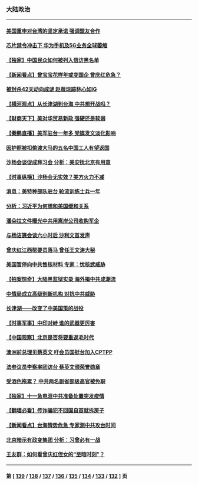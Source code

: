 ### 大陆政治
---
#### [美国重申对台湾的坚定承诺 强调盟友合作](../../pages/ncid277/n13289505.md) 
#### [芯片禁令冲击下 华为手机及5G业务全球萎缩](../../pages/ncid277/n13289266.md) 
#### [【独家】中国民众如何被列入信访黑名单](../../pages/ncid277/n13289399.md) 
#### [【新闻看点】曾宝宝花样年或变国企 曾庆红危急？](../../pages/ncid277/n13289228.md) 
#### [被封杀42天动向成谜 赵薇现踪林心如IG](../../pages/ncid277/n13289044.md) 
#### [【横河观点】从长津湖到台海 中共想开战吗？](../../pages/ncid277/n13289263.md) 
#### [【财商天下】美对华贸易新政 强硬还是软弱](../../pages/ncid277/n13288977.md) 
#### [【秦鹏直播】美军驻台一年多 党媒发文淡化影响](../../pages/ncid277/n13289248.md) 
#### [因护照被扣偷渡大马的五名中国工人有望返国](../../pages/ncid277/n13289254.md) 
#### [沙杨会谈促成拜习会 分析：美安抚北京有用意](../../pages/ncid277/n13288880.md) 
#### [【时事纵横】沙杨会无实效？美方火力不减](../../pages/ncid277/n13289235.md) 
#### [消息：美特种部队驻台 轮流训练士兵一年](../../pages/ncid277/n13289127.md) 
#### [分析：习近平为何想和美国缓和关系](../../pages/ncid277/n13289054.md) 
#### [潘朵拉文件曝光中共用离岸公司收购军企](../../pages/ncid277/n13286748.md) 
#### [与杨洁篪会谈六小时后 沙利文首发声](../../pages/ncid277/n13288961.md) 
#### [曾庆红江西帮要员落马 曾任王文涛大秘](../../pages/ncid277/n13288944.md) 
#### [美国暂停向中共售核材料 专家：忧核武威胁](../../pages/ncid277/n13287781.md) 
#### [【拍案惊奇】大陆黑监狱实录 海外揭中共成潮流](../../pages/ncid277/n13288853.md) 
#### [中情局成立高级别新机构 对抗中共威胁](../../pages/ncid277/n13288632.md) 
#### [长津湖——改变了中美国策的战役](../../pages/ncid277/n13286429.md) 
#### [【时事军事】中印对峙 谁的武器更厉害](../../pages/ncid277/n13286052.md) 
#### [【中国观察】北京是否将要重返毛时代](../../pages/ncid277/n13287990.md) 
#### [澳洲前总理见蔡英文 吁会员国挺台加入CPTPP](../../pages/ncid277/n13287949.md) 
#### [法参议员李察率团访台 蔡英文颁荣誉勋章](../../pages/ncid277/n13287087.md) 
#### [受酒色拖累？ 中共两名副省部级高官被免职](../../pages/ncid277/n13287429.md) 
#### [【独家】十一急电泄中共准备处置突发疫情](../../pages/ncid277/n13286747.md) 
#### [【翻墙必看】传诈骗犯不回国自首就拆房子](../../pages/ncid277/n13286997.md) 
#### [【新闻看点】台海情势危急 专家测中共攻台时间](../../pages/ncid277/n13286544.md) 
#### [北京暗示有政变集团 分析：习曾必有一战](../../pages/ncid277/n13286518.md) 
#### [王友群：如何看曾庆红侄女的“至暗时刻”？](../../pages/ncid277/n13286488.md) 

---
#### 第 [ [139](./139.md) / [138](./138.md) / [137](./137.md) / [136](./136.md) / [135](./135.md) / [134](./134.md) / [133](./133.md) / [132](./132.md) ] 页
